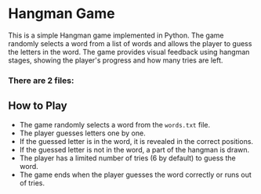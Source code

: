 # Hangman Game

This is a simple Hangman game implemented in Python. The game randomly selects a word from a list of words and allows the player to guess the letters in the word. The game provides visual feedback using hangman stages, showing the player's progress and how many tries are left.

### There are 2 files:

## How to Play

* The game randomly selects a word from the `words.txt` file.
* The player guesses letters one by one.
* If the guessed letter is in the word, it is revealed in the correct positions.
* If the guessed letter is not in the word, a part of the hangman is drawn.
* The player has a limited number of tries (6 by default) to guess the word.
* The game ends when the player guesses the word correctly or runs out of tries.
